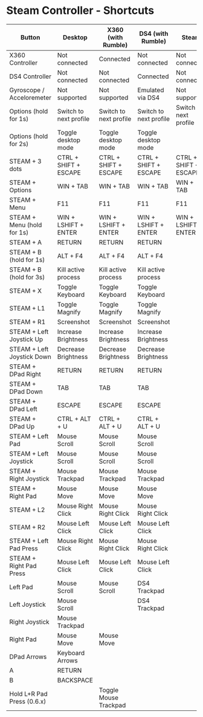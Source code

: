 # Steam Controller - Shortcuts

| Button                     | Desktop                | X360 (with Rumble)     | DS4 (with Rumble)      | Steam                  | Steam With Shortcuts   |
|----------------------------|------------------------|------------------------|------------------------|------------------------|------------------------|
| X360 Controller            | Not connected          | Connected              | Not connected          | Not connected          | Not connected          |
| DS4 Controller             | Not connected          | Not connected          | Connected              | Not connected          | Not connected          |
| Gyroscope / Acceloremeter  | Not supported          | Not supported          | Emulated via DS4       | Not supported          | Not supported          |
| Options (hold for 1s)      | Switch to next profile | Switch to next profile | Switch to next profile | Switch to next profile | Switch to next profile |
| Options (hold for 2s)      | Toggle desktop mode    | Toggle desktop mode    | Toggle desktop mode    |                        |                        |
| STEAM + 3 dots             | CTRL + SHIFT + ESCAPE  | CTRL + SHIFT + ESCAPE  | CTRL + SHIFT + ESCAPE  | CTRL + SHIFT + ESCAPE  | CTRL + SHIFT + ESCAPE  |
| STEAM + Options            | WIN + TAB              | WIN + TAB              | WIN + TAB              | WIN + TAB              | WIN + TAB              |
| STEAM + Menu               | F11                    | F11                    | F11                    | F11                    | F11                    |
| STEAM + Menu (hold for 1s) | WIN + LSHIFT + ENTER   | WIN + LSHIFT + ENTER   | WIN + LSHIFT + ENTER   | WIN + LSHIFT + ENTER   | WIN + LSHIFT + ENTER   |
| STEAM + A                  | RETURN                 | RETURN                 | RETURN                 |                        | RETURN                 |
| STEAM + B (hold for 1s)    | ALT + F4               | ALT + F4               | ALT + F4               |                        | ALT + F4               |
| STEAM + B (hold for 3s)    | Kill active process    | Kill active process    | Kill active process    |                        | Kill active process    |
| STEAM + X                  | Toggle Keyboard        | Toggle Keyboard        | Toggle Keyboard        |                        | Toggle Keyboard        |
| STEAM + L1                 | Toggle Magnify         | Toggle Magnify         | Toggle Magnify         |                        | Toggle Magnify         |
| STEAM + R1                 | Screenshot             | Screenshot             | Screenshot             |                        | Screenshot             |
| STEAM + Left Joystick Up   | Increase Brightness    | Increase Brightness    | Increase Brightness    |                        | Increase Brightness    |
| STEAM + Left Joystick Down | Decrease Brightness    | Decrease Brightness    | Decrease Brightness    |                        | Decrease Brightness    |
| STEAM + DPad Right         | RETURN                 | RETURN                 | RETURN                 |                        | RETURN                 |
| STEAM + DPad Down          | TAB                    | TAB                    | TAB                    |                        | TAB                    |
| STEAM + DPad Left          | ESCAPE                 | ESCAPE                 | ESCAPE                 |                        | ESCAPE                 |
| STEAM + DPad Up            | CTRL + ALT + U         | CTRL + ALT + U         | CTRL + ALT + U         |                        | CTRL + ALT + U         |
| STEAM + Left Pad           | Mouse Scroll           | Mouse Scroll           | Mouse Scroll           |                        | Mouse Scroll           |
| STEAM + Left Joystick      | Mouse Scroll           | Mouse Scroll           | Mouse Scroll           |                        | Mouse Scroll           |
| STEAM + Right Joystick     | Mouse Trackpad         | Mouse Trackpad         | Mouse Trackpad         |                        | Mouse Trackpad         |
| STEAM + Right Pad          | Mouse Move             | Mouse Move             | Mouse Move             |                        | Mouse Move             |
| STEAM + L2                 | Mouse Right Click      | Mouse Right Click      | Mouse Right Click      |                        | Mouse Right Click      |
| STEAM + R2                 | Mouse Left Click       | Mouse Left Click       | Mouse Left Click       |                        | Mouse Left Click       |
| STEAM + Left Pad Press     | Mouse Right Click      | Mouse Right Click      | Mouse Right Click      |                        | Mouse Right Click      |
| STEAM + Right Pad Press    | Mouse Left Click       | Mouse Left Click       | Mouse Left Click       |                        | Mouse Left Click       |
| Left Pad                   | Mouse Scroll           | Mouse Scroll           | DS4 Trackpad           |                        |                        |
| Left Joystick              | Mouse Scroll           |                        | DS4 Trackpad           |                        |                        |
| Right Joystick             | Mouse Trackpad         |                        |                        |                        |                        |
| Right Pad                  | Mouse Move             | Mouse Move             |                        |                        |                        |
| DPad Arrows                | Keyboard Arrows        |                        |                        |                        |                        |
| A                          | RETURN                 |                        |                        |                        |                        |
| B                          | BACKSPACE              |                        |                        |                        |                        |
| Hold L+R Pad Press (0.6.x) |                        | Toggle Mouse Trackpad  |                        |                        |                        |
